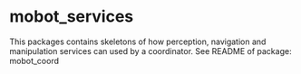 # mobot_services
This packages contains skeletons of how perception, navigation and manipulation services can used by a coordinator.
See README of package: mobot_coord

